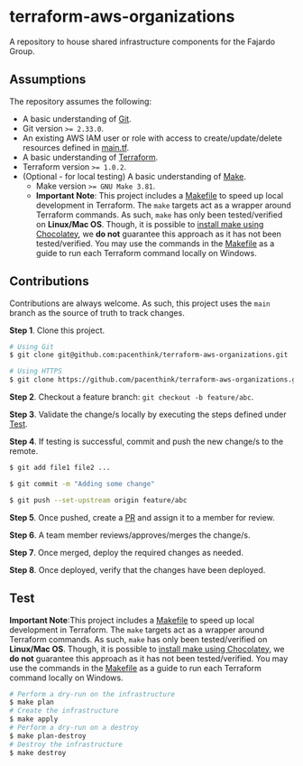 # terraform-aws-organizations

A repository to house shared infrastructure components for the Fajardo Group.

## Assumptions

The repository assumes the following:

- A basic understanding of [Git](https://git-scm.com/).
- Git version `>= 2.33.0`.
- An existing AWS IAM user or role with access to create/update/delete resources defined in [main.tf](https://github.com/pacenthink/terraform-aws-organizations/blob/main.tf).
- A basic understanding of [Terraform](https://www.terraform.io/).
- Terraform version `>= 1.0.2`.
- (Optional - for local testing) A basic understanding of [Make](https://www.gnu.org/software/make/manual/make.html#Introduction).
  - Make version `>= GNU Make 3.81`.
  - **Important Note**: This project includes a [Makefile](https://github.com/pacenthink/terraform-aws-organizations/blob/main/Makefile) to speed up local development in Terraform. The `make` targets act as a wrapper around Terraform commands. As such, `make` has only been tested/verified on **Linux/Mac OS**. Though, it is possible to [install make using Chocolatey](https://community.chocolatey.org/packages/make), we **do not** guarantee this approach as it has not been tested/verified. You may use the commands in the [Makefile](https://github.com/pacenthink/terraform-aws-organizations/blob/main/Makefile) as a guide to run each Terraform command locally on Windows.

## Contributions

Contributions are always welcome. As such, this project uses the `main` branch as the source of truth to track changes.

**Step 1**. Clone this project.
```sh
# Using Git
$ git clone git@github.com:pacenthink/terraform-aws-organizations.git

# Using HTTPS
$ git clone https://github.com/pacenthink/terraform-aws-organizations.git
```

**Step 2**. Checkout a feature branch: `git checkout -b feature/abc`.

**Step 3**. Validate the change/s locally by executing the steps defined under [Test](#test).

**Step 4**. If testing is successful, commit and push the new change/s to the remote.
```sh
$ git add file1 file2 ...

$ git commit -m "Adding some change"

$ git push --set-upstream origin feature/abc
```

**Step 5**. Once pushed, create a [PR](https://docs.github.com/en/pull-requests/collaborating-with-pull-requests/proposing-changes-to-your-work-with-pull-requests/creating-a-pull-request) and assign it to a member for review.

**Step 6**. A team member reviews/approves/merges the change/s.

**Step 7**. Once merged, deploy the required changes as needed.

**Step 8**. Once deployed, verify that the changes have been deployed.

## Test

**Important Note**:This project includes a [Makefile](https://github.com/pacenthink/terraform-aws-organizations/blob/main/Makefile) to speed up local development in Terraform. The `make` targets act as a wrapper around Terraform commands. As such, `make` has only been tested/verified on **Linux/Mac OS**. Though, it is possible to [install make using Chocolatey](https://community.chocolatey.org/packages/make), we **do not** guarantee this approach as it has not been tested/verified. You may use the commands in the [Makefile](https://github.com/nurdsoft/pacenthink/terraform-aws-organizations/blob/main/Makefile) as a guide to run each Terraform command locally on Windows.

```sh
# Perform a dry-run on the infrastructure
$ make plan
# Create the infrastructure
$ make apply
# Perform a dry-run on a destroy
$ make plan-destroy
# Destroy the infrastructure
$ make destroy
```